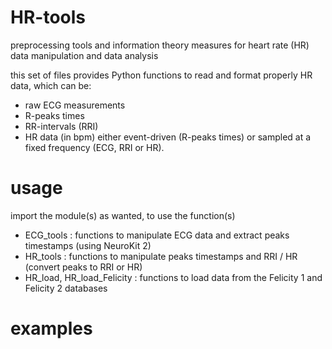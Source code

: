 # HR-tools
preprocessing tools and information theory measures for heart rate (HR) data manipulation and data analysis

this set of files provides Python functions to read and format properly HR data, which can be:
- raw ECG measurements
- R-peaks times
- RR-intervals (RRI)
- HR data (in bpm)
either event-driven (R-peaks times) or sampled at a fixed frequency (ECG, RRI or HR).

# usage
import the module(s) as wanted, to use the function(s) 

- ECG_tools : functions to manipulate ECG data and extract peaks timestamps (using NeuroKit 2)
- HR_tools  : functions to manipulate peaks timestamps and RRI / HR (convert peaks to RRI or HR)
- HR_load, HR_load_Felicity : functions to load data from the Felicity 1 and Felicity 2 databases

# examples


